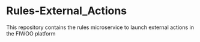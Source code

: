# Rules-External_Actions
 This repository contains the rules microservice to launch external actions in the FIWOO platform 
